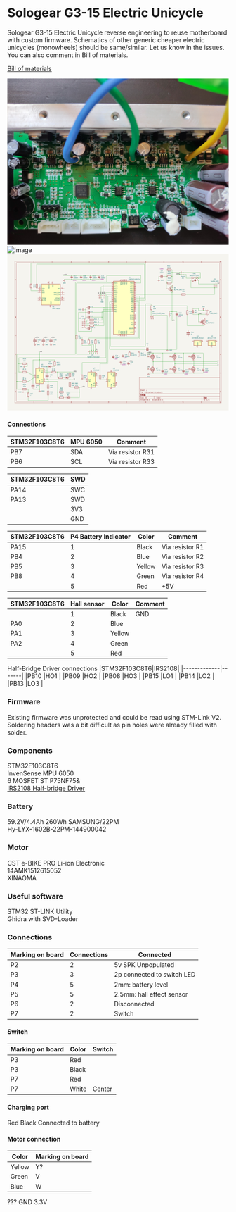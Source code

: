 # Sologear G3-15 Electric Unicycle
Sologear G3-15 Electric Unicycle reverse engineering to reuse motherboard with custom firmware.
Schematics of other generic cheaper electric unicycles (monowheels) should be same/similar. Let us know in the issues. You can also comment in Bill of materials.

[Bill of materials](https://docs.google.com/spreadsheets/d/1EM--kQIaX84T2JI6LrDOyGJttcWCDYOLsfqfUfqGejQ/edit?usp=sharing)

![image](./images/pcb-front.jpg)
![image](./images/pcb-back.jpg)
![image](./images/pcb-schema-kicad.png)

#### Connections
|STM32F103C8T6|MPU 6050|Comment         |
|-------------|--------|----------------|
|PB7          |SDA     |Via resistor R31|
|PB6          |SCL     |Via resistor R33|

|STM32F103C8T6|SWD|
|-------------|---|
|PA14         |SWC|
|PA13         |SWD|
|             |3V3|
|             |GND|

|STM32F103C8T6|P4 Battery Indicator|Color |Comment        |
|-------------|--------------------|------|---------------|
|PA15         |1                   |Black |Via resistor R1|
|PB4          |2                   |Blue  |Via resistor R2|
|PB5          |3                   |Yellow|Via resistor R3|
|PB8          |4                   |Green |Via resistor R4|
|             |5                   |Red   |+5V            |

|STM32F103C8T6|Hall sensor|Color |Comment        |
|-------------|-----------|------|---------------|
|             |1          |Black |GND            |
|PA0          |2          |Blue  |               |
|PA1          |3          |Yellow|               |
|PA2          |4          |Green |               |
|             |5          |Red   |               |

Half-Bridge Driver connections
|STM32F103C8T6|IRS2108|
|-------------|-------|
|PB10         |HO1    |
|PB09         |HO2    |
|PB08         |HO3    |
|PB15         |LO1    |
|PB14         |LO2    |
|PB13         |LO3    |

### Firmware
Existing firmware was unprotected and could be read using STM-Link V2. Soldering headers was a bit difficult as pin holes were already filled with solder.

### Components
STM32F103C8T6\
InvenSense MPU 6050\
6 MOSFET ST P75NF75&\
[IRS2108 Half-bridge Driver](https://www.infineon.com/dgdl/irs2108.pdf?fileId=5546d462533600a40153567649d627a8)

### Battery
59.2V/4.4Ah 260Wh SAMSUNG/22PM\
Hy-LYX-1602B-22PM-144900042

### Motor
CST e-BIKE PRO Li-ion Electronic\
14AMK1512615052\
XINAOMA

### Useful software
STM32 ST-LINK Utility\
Ghidra with SVD-Loader

### Connections
|Marking on board|Connections|Connected                    |
|----------------|-----------|-----------------------------|
|P2              |2          |5v SPK Unpopulated           |
|P3              |3          |2p connected to switch LED   |
|P4              |5          |2mm: battery level           |
|P5              |5          |2.5mm: hall effect sensor    |
|P6              |2          |Disconnected                 |
|P7              |2          |Switch                       |
#### Switch
|Marking on board|Color|Switch|
|----------------|-----|------|
|P3              |Red  |      |
|P3              |Black|      |
|P7              |Red  |      |
|P7              |White|Center|

#### Charging port
Red
Black
Connected to battery
#### Motor connection
|Color |Marking on board|
|------|----------------|
|Yellow|Y?              |
|Green |V               |
|Blue  |W               |

???
GND
3.3V
